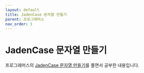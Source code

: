 ```yaml
---
layout: default
title: JadenCase 문자열 만들기
parent: 프로그래머스
nav_order: 1
---
```


# JadenCase 문자열 만들기

프로그래머스의 [JadenCase 문자열 만들기]를 풀면서 공부한 내용입니다.

[JadenCase 문자열 만들기]: https://school.programmers.co.kr/learn/courses/30/lessons/12951
